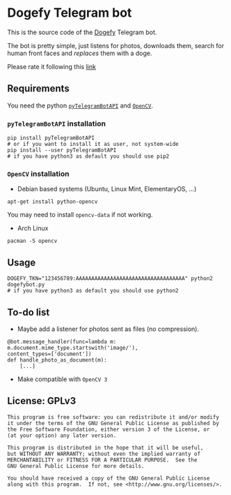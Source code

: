 # Dogefy Telegram bot
This is the source code of the [Dogefy](https://telegram.me/dogefy_bot) Telegram
bot.

The bot is pretty simple, just listens for photos, downloads them, search for
human front faces and *replaces* them with a doge.

Please rate it following this [link](https://telegram.me/storebot?start=dogefy_bot)

## Requirements
You need the python [`pyTelegramBotAPI`](https://github.com/eternnoir/pyTelegramBotAPI)
and [`OpenCV`](http://opencv.org/).

### `pyTelegramBotAPI` installation
```
pip install pyTelegramBotAPI
# or if you want to install it as user, not system-wide
pip install --user pyTelegramBotAPI
# if you have python3 as default you should use pip2
```

### `OpenCV` installation
* Debian based systems (Ubuntu, Linux Mint, ElementaryOS, ...)
```
apt-get install python-opencv
```

You may need to install `opencv-data` if not working.

* Arch Linux
```
pacman -S opencv
```

## Usage

```
DOGEFY_TKN="123456789:AAAAAAAAAAAAAAAAAAAAAAAAAAAAAAAAAAA" python2 dogefybot.py
# if you have python3 as default you should use python2
```

## To-do list
* Maybe add a listener for photos sent as files (no compression).
```
@bot.message_handler(func=lambda m: m.document.mime_type.startswith('image/'),
content_types=['document'])
def handle_photo_as_document(m):
    [...]
```

* Make compatible with `OpenCV 3`

## License: GPLv3
```
This program is free software: you can redistribute it and/or modify
it under the terms of the GNU General Public License as published by
the Free Software Foundation, either version 3 of the License, or
(at your option) any later version.

This program is distributed in the hope that it will be useful,
but WITHOUT ANY WARRANTY; without even the implied warranty of
MERCHANTABILITY or FITNESS FOR A PARTICULAR PURPOSE.  See the
GNU General Public License for more details.

You should have received a copy of the GNU General Public License
along with this program.  If not, see <http://www.gnu.org/licenses/>.
```
